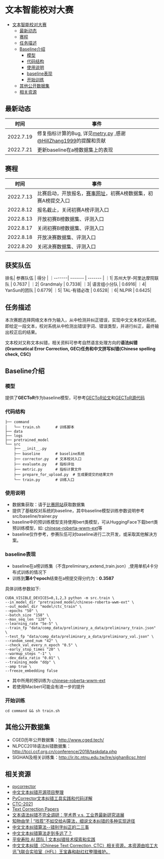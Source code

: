 # 文本智能校对大赛


- [文本智能校对大赛](#文本智能校对大赛)
  - [最新动态](#最新动态)
  - [赛程](#赛程)
  - [任务描述](#任务描述)
  - [Baseline介绍](#baseline介绍)
    - [模型](#模型)
    - [代码结构](#代码结构)
    - [使用说明](#使用说明)
    - [baseline表现](#baseline表现)
    - [开始训练](#开始训练)
  - [其他公开数据集](#其他公开数据集)
  - [相关资源](#相关资源)
 

## 最新动态

| 时间 | 事件 |
| ------- | ------- |
| 2022.7.19 | 修复指标计算的Bug, 详见[metry.py](https://github.com/bitallin/MiduCTC-competition/blob/main/src/metric.py) ,感谢[@HillZhang1999](https://github.com/HillZhang1999)的提醒和贡献|
| 2022.7.21 | 更新baseline在a榜数据集上的表现|

## 赛程

| 时间 | 事件 |
| ------- | ------- |
|  2022.7.13 | 比赛启动，开放报名，[赛事网址](https://aistudio.baidu.com/aistudio/competition/detail/404/0/introduction)，初赛A榜数据集，初赛A榜提交入口|
| 2022.8.12 | 报名截止，关闭初赛A榜评测入口 |
| 2022.8.13 | 开放初赛B榜数据集、评测入口 |
| 2022.8.17 | 关闭初赛B榜数据集、评测入口 |
| 2022.8.18 | 开放决赛数据集、评测入口 |
| 2022.8.20 | 关闭决赛数据集、评测入口 |


## 获奖队伍

排名| 参赛队伍 | 得分 |
｜-------| ------- | ------- |
｜1| 苏州大学-阿里达摩院联队 | 0.7637 |
｜2| Grandmaly | 0.7338|
｜3| 语言组小分队 | 0.6916|
｜4| YanSun的团队 | 0.6779|
｜5| TAL-有错必改 | 0.6528|
｜6| NLPIR | 0.6425|


## 任务描述

本次赛题选择网络文本作为输入，从中检测并纠正错误，实现中文文本校对系统。即给定一段文本，校对系统从中检测出错误字词、错误类型，并进行纠正，最终输出校正后的结果。

文本校对又称文本纠错，相关资料可参考自然语言处理方向的**语法纠错(Grammatical Error Correction, GEC)**任务和**中文拼写纠错(Chinese spelling check, CSC)**


## Baseline介绍

### 模型

提供了**GECToR**作为baseline模型，可参考[GECToR论文](https://aclanthology.org/2020.bea-1.16.pdf)和[GECToR源代码](https://github.com/grammarly/gector)



### 代码结构
```
├── command
│   └── train.sh       # 训练脚本
├── data
├── logs
├── pretrained_model
└── src
    ├── __init__.py
    ├── baseline       # baseline系统
    ├── corrector.py   # 文本校对入口
    ├── evaluate.py    # 指标评估
    ├── metric.py      # 指标计算文件 
    ├── prepare_for_upload.py  # 生成要提交的结果文件
    └── train.py       # 训练入口
```

### 使用说明

- 数据集获取：请于[比赛网站](https://aistudio.baidu.com/aistudio/competition/detail/404/0/introduction)获取数据集
- 提供了基础校对系统的baseline，其中baseline模型训练参数说明参考src/baseline/trainer.py
- baseline中的预训练模型支持使用bert类模型，可从HuggingFace下载bert类预训练模型，如: [chinese-roberta-wwm-ext](https://huggingface.co/hfl/chinese-roberta-wwm-ext)等
- baseline仅作参考，参赛队伍可对baseline进行二次开发，或采取其他解决方案。

### baseline表现

- baseline在a榜训练集（不含preliminary_extend_train.json）,使用单机4卡分布式训练的情况下
- 训练到**第4个epoch**结束在a榜提交得分约为：**0.3587**

具体训练参数如下:

```
CUDA_VISIBLE_DEVICES=0,1,2,3 python -m src.train \
--in_model_dir "pretrained_model/chinese-roberta-wwm-ext" \
--out_model_dir "model/ctc_train" \
--epochs "50" \
--batch_size "158" \
--max_seq_len "128" \
--learning_rate "5e-5" \
--train_fp "data/comp_data/preliminary_a_data/preliminary_train.json" \
--test_fp "data/comp_data/preliminary_a_data/preliminary_val.json" \
--random_seed_num "42" \
--check_val_every_n_epoch "0.5" \
--early_stop_times "20" \
--warmup_steps "-1" \
--dev_data_ratio "0.01" \
--training_mode "ddp" \
--amp true \
--freeze_embedding false
```

- 其中所用的预训练为:[chinese-roberta-wwm-ext](https://huggingface.co/hfl/chinese-roberta-wwm-ext)
- 若使用Macbert可能会有进一步的提升


### 开始训练

```
cd command && sh train.sh
```

## 其他公开数据集

- CGED历年公开数据集：http://www.cged.tech/
- NLPCC2018语法纠错数据集：http://tcci.ccf.org.cn/conference/2018/taskdata.php
- SIGHAN及相关训练集：http://ir.itc.ntnu.edu.tw/lre/sighan8csc.html

## 相关资源

- [pycorrector](https://github.com/shibing624/pycorrector)
- [中文文本纠错开源项目整理](https://github.com/li-aolong/li-aolong.github.io/issues/12)
- [PyCorrector文本纠错工具实践和代码详解](https://zhuanlan.zhihu.com/p/138981644)
- [CTC-2021](https://github.com/destwang/CTC2021)
- [Text Correction Papers](https://github.com/nghuyong/text-correction-papers)
- [文本语法纠错不完全调研：学术界 v.s. 工业界最新研究进展](https://zhuanlan.zhihu.com/p/398928434)
- [知物由学 | “找茬”不如交给AI算法，细说文本纠错的多种实现途径 ](https://zhuanlan.zhihu.com/p/434672168)
- [中文文本纠错算法--错别字纠正的二三事  ](https://zhuanlan.zhihu.com/p/40806718)
- [中文文本纠错算法走到多远了？](https://cloud.tencent.com/developer/article/1435917)
- [平安寿险 AI 团队 | 文本纠错技术探索和实践](https://www.6aiq.com/article/1594474039153)
- [中文文本纠错（Chinese Text Correction, CTC）相关资源，本资源由哈工大讯飞联合实验室（HFL）王宝鑫和赵红红整理维护。](https://github.com/destwang/CTCResources)
